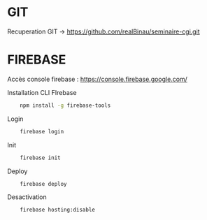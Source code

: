 # GIT

Recuperation GIT -> https://github.com/realBinau/seminaire-cgi.git

# FIREBASE

Accès console firebase : https://console.firebase.google.com/

Installation CLI FIrebase
``` bash
    npm install -g firebase-tools
```

Login
``` bash
    firebase login
```

Init
``` bash
    firebase init
```

Deploy
``` bash
    firebase deploy
```

Desactivation
``` bash
    firebase hosting:disable 
```


